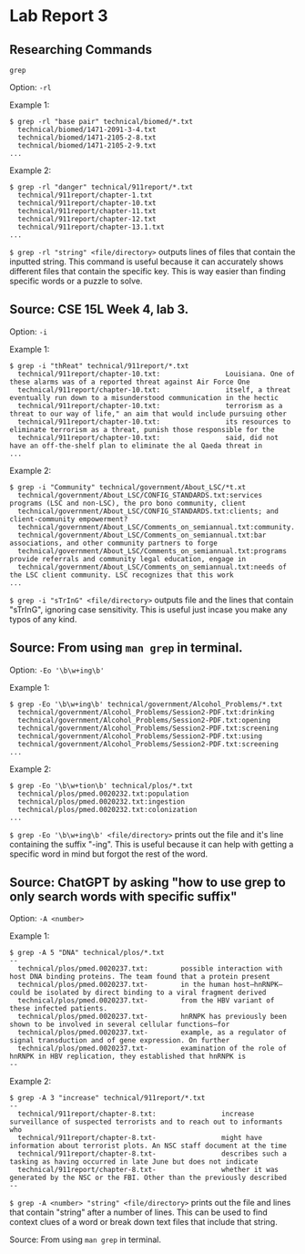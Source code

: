 # Lab Report 3
## Researching Commands
`grep`

Option: `-rl`

Example 1:
```
$ grep -rl "base pair" technical/biomed/*.txt
  technical/biomed/1471-2091-3-4.txt
  technical/biomed/1471-2105-2-8.txt
  technical/biomed/1471-2105-2-9.txt
...
```
Example 2:
```
$ grep -rl "danger" technical/911report/*.txt
  technical/911report/chapter-1.txt
  technical/911report/chapter-10.txt
  technical/911report/chapter-11.txt
  technical/911report/chapter-12.txt
  technical/911report/chapter-13.1.txt
...
```

`$ grep -rl "string" <file/directory>` outputs lines of files that contain the inputted string. 
This command is useful because it can accurately shows different files that contain the specific key. This is way easier than finding specific words or a puzzle to solve.

Source: CSE 15L Week 4, lab 3.
---

Option: `-i`

Example 1:
```
$ grep -i "thReat" technical/911report/*.txt
  technical/911report/chapter-10.txt:                Louisiana. One of these alarms was of a reported threat against Air Force One
  technical/911report/chapter-10.txt:                itself, a threat eventually run down to a misunderstood communication in the hectic
  technical/911report/chapter-10.txt:                terrorism as a threat to our way of life," an aim that would include pursuing other
  technical/911report/chapter-10.txt:                its resources to eliminate terrorism as a threat, punish those responsible for the
  technical/911report/chapter-10.txt:                said, did not have an off-the-shelf plan to eliminate the al Qaeda threat in
...
```
Example 2:
```
$ grep -i "Community" technical/government/About_LSC/*t.xt
  technical/government/About_LSC/CONFIG_STANDARDS.txt:services programs (LSC and non-LSC), the pro bono community, client
  technical/government/About_LSC/CONFIG_STANDARDS.txt:clients; and client-community empowerment?
  technical/government/About_LSC/Comments_on_semiannual.txt:community.
  technical/government/About_LSC/Comments_on_semiannual.txt:bar associations, and other community partners to forge
  technical/government/About_LSC/Comments_on_semiannual.txt:programs provide referrals and community legal education, engage in
  technical/government/About_LSC/Comments_on_semiannual.txt:needs of the LSC client community. LSC recognizes that this work
...
```
`$ grep -i "sTrInG" <file/directory>` outputs file and the lines that contain "sTrInG", ignoring case sensitivity. This is useful just incase you make any typos of any kind.

Source: From using `man grep` in terminal.
---

Option: `-Eo '\b\w+ing\b'`

Example 1:
```
$ grep -Eo '\b\w+ing\b' technical/government/Alcohol_Problems/*.txt
  technical/government/Alcohol_Problems/Session2-PDF.txt:drinking
  technical/government/Alcohol_Problems/Session2-PDF.txt:opening
  technical/government/Alcohol_Problems/Session2-PDF.txt:screening
  technical/government/Alcohol_Problems/Session2-PDF.txt:using
  technical/government/Alcohol_Problems/Session2-PDF.txt:screening
...
```

Example 2:
```
$ grep -Eo '\b\w+tion\b' technical/plos/*.txt
  technical/plos/pmed.0020232.txt:population
  technical/plos/pmed.0020232.txt:ingestion
  technical/plos/pmed.0020232.txt:colonization
...
```
`$ grep -Eo '\b\w+ing\b' <file/directory>` prints out the file and it's line containing the suffix "-ing". This is useful because it can help with getting a specific word in mind but forgot the rest of the word. 

Source: ChatGPT by asking "how to use grep to only search words with specific suffix"
---

Option: `-A <number>`

Example 1:
```
$ grep -A 5 "DNA" technical/plos/*.txt
--
  technical/plos/pmed.0020237.txt:        possible interaction with host DNA binding proteins. The team found that a protein present
  technical/plos/pmed.0020237.txt-        in the human host—hnRNPK—could be isolated by direct binding to a viral fragment derived
  technical/plos/pmed.0020237.txt-        from the HBV variant of these infected patients.
  technical/plos/pmed.0020237.txt-        hnRNPK has previously been shown to be involved in several cellular functions—for
  technical/plos/pmed.0020237.txt-        example, as a regulator of signal transduction and of gene expression. On further
  technical/plos/pmed.0020237.txt-        examination of the role of hnRNPK in HBV replication, they established that hnRNPK is
--
```

Example 2:
```
$ grep -A 3 "increase" technical/911report/*.txt
--
  technical/911report/chapter-8.txt:                increase surveillance of suspected terrorists and to reach out to informants who
  technical/911report/chapter-8.txt-                might have information about terrorist plots. An NSC staff document at the time
  technical/911report/chapter-8.txt-                describes such a tasking as having occurred in late June but does not indicate
  technical/911report/chapter-8.txt-                whether it was generated by the NSC or the FBI. Other than the previously described
--
```

`$ grep -A <number> "string" <file/directory>` prints out the file and lines that contain "string" after a number of lines. This can be used to find context clues of a word or break down text files that include that string.

Source: From using `man grep` in terminal.
